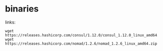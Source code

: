 # binaries

links:

```
wget https://releases.hashicorp.com/consul/1.12.0/consul_1.12.0_linux_amd64.zip
wget https://releases.hashicorp.com/nomad/1.2.6/nomad_1.2.6_linux_amd64.zip
```
